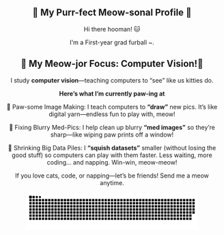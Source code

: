<h2 align="center">🐾 My Purr-fect Meow-sonal Profile 🐾</h2>
<p align="center">Hi there hooman! 🐱</p>
<p align="center">I'm a First-year grad furball ~.</p>

<h2 align="center">💌 My Meow-jor Focus: Computer Vision!💌</h2>
<p align="center">I study <strong>computer vision</strong>—teaching computers to “see” like us kitties do.</p>

<p align="center"><strong>Here’s what I’m currently paw-ing at</strong></p>

<p align="center">🐾 Paw-some Image Making: I teach computers to <strong>“draw”</strong> new pics. It’s like digital yarn—endless fun to play with, meow!</p>

<p align="center">🐾 Fixing Blurry Med-Pics: I help clean up blurry <strong>“med images”</strong> so they’re sharp—like wiping paw prints off a window!</p>

<p align="center">🐾 Shrinking Big Data Piles: I <strong>“squish datasets”</strong> smaller (without losing the good stuff) so computers can play with them faster. Less waiting, more coding… and napping. Win-win, meow-meow!</p>

<p align="center">If you love cats, code, or napping—let’s be friends! Send me a meow anytime.</p>

<p align="center">
  <img src="https://raw.githubusercontent.com/miaostudy/miaostudy/output/github-contribution-grid-snake.svg" alt="GitHub Contribution Snake Animation" style="max-width: 80%; height: auto;">
</p>
